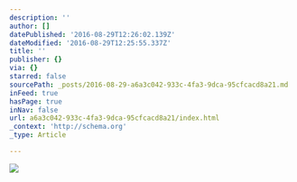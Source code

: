 ```yaml
---
description: ''
author: []
datePublished: '2016-08-29T12:26:02.139Z'
dateModified: '2016-08-29T12:25:55.337Z'
title: ''
publisher: {}
via: {}
starred: false
sourcePath: _posts/2016-08-29-a6a3c042-933c-4fa3-9dca-95cfcacd8a21.md
inFeed: true
hasPage: true
inNav: false
url: a6a3c042-933c-4fa3-9dca-95cfcacd8a21/index.html
_context: 'http://schema.org'
_type: Article

---
```

![](https://the-grid-user-content.s3-us-west-2.amazonaws.com/8ca5699b-8846-4ead-bf59-e8d9401ba115.jpg)